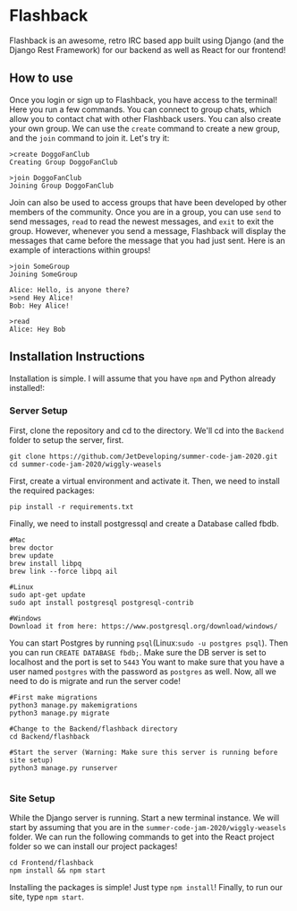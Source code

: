 # Flashback
Flashback is an awesome, retro IRC based app built using Django (and the Django Rest Framework) for our backend as well as React for our frontend!

## How to use
Once you login or sign up to Flashback, you have access to the terminal! Here you run a few commands. You can connect to group chats, which allow you to contact chat with other Flashback users. You can also create your own group. We can use the `create` command to create a new group, and the `join` command to join it. Let's try it:
```
>create DoggoFanClub
Creating Group DoggoFanClub

>join DoggoFanClub
Joining Group DoggoFanClub
```

Join can also be used to access groups that have been developed by other members of the community. Once you are in a group, you can use `send` to send messages, `read` to read the newest messages, and `exit` to exit the group. However, whenever you send a message, Flashback will display the messages that came before the message that you had just sent. Here is an example of interactions within groups!
```
>join SomeGroup
Joining SomeGroup

Alice: Hello, is anyone there?
>send Hey Alice!
Bob: Hey Alice!

>read
Alice: Hey Bob
```

## Installation Instructions
Installation is simple. I will assume that you have `npm` and Python already installed!:

### Server Setup
First, clone the repository and cd to the directory. We'll cd into the `Backend` folder to setup the server, first. 
```
git clone https://github.com/JetDeveloping/summer-code-jam-2020.git
cd summer-code-jam-2020/wiggly-weasels
```
First, create a virtual environment and activate it. Then, we need to install the required packages:
```
pip install -r requirements.txt
```
Finally, we need to install postgressql and create a Database called fbdb.
```
#Mac
brew doctor
brew update
brew install libpq
brew link --force libpq ail

#Linux
sudo apt-get update
sudo apt install postgresql postgresql-contrib

#Windows
Download it from here: https://www.postgresql.org/download/windows/

```

You can start Postgres by running `psql`(Linux:`sudo -u postgres psql`). Then you can run `CREATE DATABASE fbdb;`. Make sure the DB server is set to localhost and the port is set to `5443`
You want to make sure that you have a user named `postgres` with the password as `postgres` as well. 
Now, all we need to do is migrate and run the server code! 
```
#First make migrations
python3 manage.py makemigrations
python3 manage.py migrate

#Change to the Backend/flashback directory
cd Backend/flashback

#Start the server (Warning: Make sure this server is running before site setup)
python3 manage.py runserver


```
<!-- Make sure you are in `wiggly-weasels/Backend/flashback`. Then run the server by running: `python3 manage.py runserver`.  -->

### Site Setup
While the Django server is running. Start a new terminal instance. We will start by assuming that you are in the `summer-code-jam-2020/wiggly-weasels` folder. We can run the following commands to get into the React project folder so we can install our project packages! 
```
cd Frontend/flashback
npm install && npm start
```
Installing the packages is simple! Just type `npm install`! Finally, to run our site, type `npm start`.


